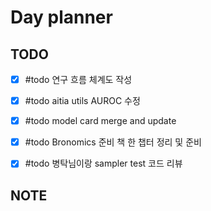 # Day planner




## TODO 
- [x] #todo 연구 흐름 체계도 작성
- [x] #todo aitia utils AUROC 수정
- [x] #todo model card merge and update
- [x] #todo Bronomics 준비 책 한 챕터 정리 및 준비 
- [x] #todo 병탁님이랑 sampler test 코드 리뷰 


## NOTE
